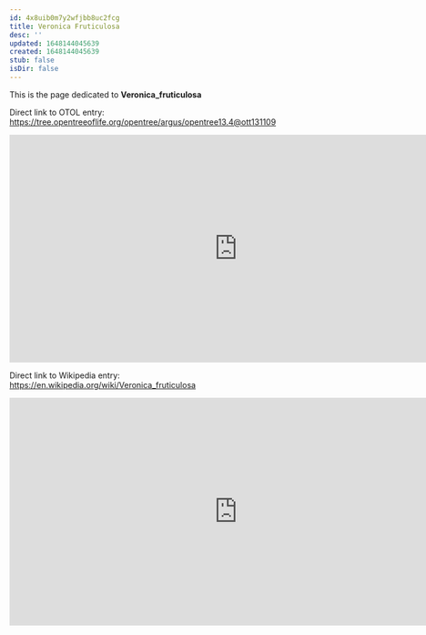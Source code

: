 ```yaml
---
id: 4x8uib0m7y2wfjbb8uc2fcg
title: Veronica Fruticulosa
desc: ''
updated: 1648144045639
created: 1648144045639
stub: false
isDir: false
---
```

This is the page dedicated to **Veronica_fruticulosa**


Direct link to OTOL entry: https://tree.opentreeoflife.org/opentree/argus/opentree13.4@ott131109



<html>
    <body>
    <iframe src="https://tree.opentreeoflife.org/opentree/argus/opentree13.4@ott131109"
    width="800" height="400" frameborder="0" allowfullscreen> </iframe>
    </body>
</html>
    


Direct link to Wikipedia entry: https://en.wikipedia.org/wiki/Veronica_fruticulosa



<html>
    <body>
    <iframe src="https://en.wikipedia.org/wiki/Veronica_fruticulosa"
    width="800" height="400" frameborder="0" allowfullscreen> </iframe>
    </body>
</html>
    
